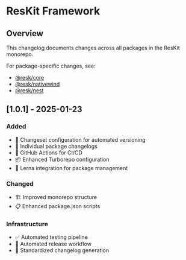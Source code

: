 # ResKit Framework

## Overview

This changelog documents changes across all packages in the ResKit monorepo.

For package-specific changes, see:
- [@resk/core](./packages/resk-core/CHANGELOG.md)
- [@resk/nativewind](./packages/resk-nativewind/CHANGELOG.md)  
- [@resk/nest](./packages/resk-nest/CHANGELOG.md)

## [1.0.1] - 2025-01-23

### Added
- 🔧 Changeset configuration for automated versioning
- 📝 Individual package changelogs
- 🚀 GitHub Actions for CI/CD
- 📦 Enhanced Turborepo configuration
- 🔗 Lerna integration for package management

### Changed
- 🏗️ Improved monorepo structure
- 📋 Enhanced package.json scripts

### Infrastructure
- ✅ Automated testing pipeline
- 🚀 Automated release workflow
- 📝 Standardized changelog generation

